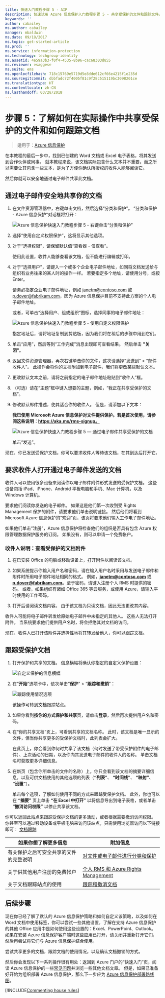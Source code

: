 ```yaml
---
title: 快速入门教程步骤 5 - AIP
description: 快速试用 Azure 信息保护入门教程步骤 5 - 共享受保护的文件和跟踪文件。
keywords: ''
author: cabailey
ms.author: cabailey
manager: mbaldwin
ms.date: 09/18/2017
ms.topic: get-started-article
ms.prod: ''
ms.service: information-protection
ms.technology: techgroup-identity
ms.assetid: 4e59a3b3-f0f4-4535-8b96-cac68303d855
ms.reviewer: esaggese
ms.suite: ems
ms.openlocfilehash: 718c15769e5719d5e8dde612cf66e4215f1e235d
ms.sourcegitcommit: dbbfadc72f4005f81c9f28c515119bc3098201ce
ms.translationtype: HT
ms.contentlocale: zh-CN
ms.lasthandoff: 03/28/2018
---
```

# <a name="step-5-see-sharing-of-protected-files-in-action-and-track-your-document"></a>步骤 5：了解如何在实际操作中共享受保护的文件和如何跟踪文档 

>适用于：[Azure 信息保护](https://azure.microsoft.com/pricing/details/information-protection)

在本教程的最后一步中，找到已创建的 Word 文档或 Excel 电子表格，将其发送到合作伙伴或同事。 就本教程来说，该文档实际包含什么文本并不重要，而之所以需要让其包含一些文本，是为了方便你确认所授权的收件人能够阅读它。

然后你就可以安全地通过电子邮件共享此文档。 

## <a name="to-safely-share-your-document-by-email"></a>通过电子邮件安全地共享你的文档

1. 在文件资源管理器中，右键单击文档，然后选择“分类和保护”。 “分类和保护 - Azure 信息保护”对话框将打开：

    ![Azure 信息保护快速入门教程步骤 5 - 右键单击“分类和保护”](../media/classify-protect-dialog.png)

2. 选择“使用自定义权限保护”，这将显示其他选项。

3. 对于“选择权限”，请保留默认值“查看器 - 仅查看”。

    使用此设置，收件人能够查看该文档，但不能进行编辑或打印。

4. 对于“选择用户”，请键入一个或多个企业电子邮件地址，如同将文档发送给与组织有业务往来的某人时的操作一样。 若要指定多个地址，请使用分号，或按 Enter。 

    请务必指定企业电子邮件地址，例如 janetm@contoso.com 或 p.dover@fabrikam.com，因为 Azure 信息保护目前不支持此方案的个人电子邮件地址。 

    或者，可单击“选择用户、组或组织”图标，选择同事的电子邮件地址：

    ![Azure 信息保护快速入门教程步骤 5 - 使用自定义权限保护](../media/protect-custom-permissions.png)  
    
    指定地址后，请将地址复制到剪贴板，因为我们将在稍后的步骤中用到它们。

5. 单击“应用”，然后等到“工作完成”消息出现即可查看结果。 然后单击 **“关闭”**。

4. 返回文件资源管理器，再次右键单击你的文件，这次请选择“发送到” > “邮件收件人”。 此操作会将你的文档附加到电子邮件，我们将更改某些默认文本。

5. 更改默认文本之前，请将之前指定的电子邮件地址粘贴到“收件人”框。 

6. （可选）请在“主题”框中键入想要的主题，例如，“我正在共享受保护的文档”。 

7. 修改默认邮件描述，使其适合你的收件人。 但是，请添加以下文本：

    **我已使用 Microsoft Azure 信息保护对文件提供保护。若是首次使用，请参阅这些说明：https://aka.ms/rms-signup。** 

    ![Azure 信息保护快速入门教程步骤 5 — 通过电子邮件共享受保护的文档](../media/share-protected-emailv2.png)

    单击“发送”。

现在，你已发送受保护文档，你可以要求收件人等待该文档，在其到达后打开它。 

## <a name="ask-your-recipients-to-open-the-emailed-document"></a>要求收件人打开通过电子邮件发送的文档

收件人可以使用很多设备来阅读你以电子邮件附件形式发送的受保护文档。 这些设备包括 iPad、iPhone、Android 平板电脑和手机、Mac 计算机，以及 Windows 计算机。

要求他们阅读你发送的电子邮件。 如果这是他们第一次收到受 Rights Management 保护的附件，请要求他们单击说明链接。 然后他们将看到 Microsoft Azure 信息保护的“欢迎”页，该页将要求他们输入工作电子邮件地址。

如果他们单击“注册”，Azure 信息保护将检查他们的组织是否具有包含 Azure 权限管理数据保护服务的订阅。 如果没有，则可以申请一个免费帐户。

### <a name="instructions-for-recipient-to-view-the-protected-document-attachment"></a>收件人说明：查看受保护的文档附件

1. 在已安装 Office 的电脑或移动设备上，打开附件以阅读该文档。  

2.  如果系统提示你输入用户名和密码，请在输入用户名时采用与发送电子邮件和附件时所用电子邮件地址相同的格式。 例如，**janetm@contoso.com** 或 **p.dover@fabrikam.com**。至于密码，请键入注册个人 RMS 时提供的密码。 或者，如果组织有诸如 Office 365 等云服务，或使用 Azure，请输入平时使用的工作密码。

3. 打开后请阅读文档内容。 由于该文档为只读文档，因此无法更改其内容。

收件人可能将电子邮件转发给原始电子邮件中未指定的其他人。 这些人无法打开附件。 当系统要求他们提供用户名时，将会拒绝其对文档的访问。

现在，收件人已打开该附件并选择性地将其转发给他人，你可以跟踪文档。

## <a name="to-track-your-protected-document"></a>跟踪受保护文档

1.  打开保护和共享的文档。 信息横幅将确认你指定的自定义保护设置：

    ![自定义保护的信息横幅](../media/information-banner-custom-protection.png)

2.  在“**开始**”选项卡中，依次单击“**保护**” > “**跟踪和撤销**”：

    ![跟踪使用情况选项](../media/track-usage-calloutv3.png)

    该操作可转到文档跟踪站点。

2.  如果你看到**按你的方式保护和共享**页，请单击**登录**，然后再次提供用户名和密码。

3.  在“你的共享文档”页上，可看到共享的文档名称。 此时，该文档是唯一显示的文件，但当你共享更多的受保护文档时，此列表会扩大。

    在此页上，你会看到你何时共享了该文档（何时发送了带受保护附件的电子邮件）、上次活动的日期，以及你向其发送电子邮件的收件人的名称。 单击文档名可获取更多详细信息。

4.  在新页（包含你所单击的文件的名称）上，你只会看到该文档的摘要详细信息，以及可供文档使用的其他选项的列表（**“列表”**、 **“时间线”**、 **“映射”**、 **“设置”**）。

    单击每个选项，了解如何使用不同的方式来跟踪受保护文档。 此外，你也可以在 **“摘要”** 页上单击 **“在 Excel 中打开”** 以将信息导出到电子表格，或者单击 **“撤消访问权限”** 以停止共享该文档。

你可以返回此站点来跟踪受保护文档的更多活动，或者根据需要撤消访问权限。 你甚至可以通过移动设备或平板电脑来访问该站点，只需使用浏览器访问以下链接即可： [文档跟踪](http://go.microsoft.com/fwlink/?LinkId=529562)



|如果你想了解更多信息|附加信息|
|--------------------------------|--------------------------|
|有关保护之后可安全共享的文件的完整说明|[对文件或电子邮件进行分类和保护](../rms-client/client-classify-protect.md)|
|关于供其他用户注册的免费帐户|[个人 RMS 和 Azure Rights Management](../understand-explore/rms-for-individuals.md)|
|关于文档跟踪站点的使用|[跟踪和撤消文档](../rms-client/client-track-revoke.md)


## <a name="next-steps"></a>后续步骤

现在你已经了解了默认的 Azure 信息保护策略和如何自定义该策略，以及如何在 Word 文档中使用标签，你可以尝试一些其他设置，了解在支持 Azure 信息保护的其他 Office 应用中是如何使用这些设置的：Excel、PowerPoint、Outlook。 如果在安装 Azure 信息保护客户端时这些应用已打开，请关闭并重新打开它们，然后再尝试将它们与 Azure 信息保护结合使用。

尝试共享更多的文档，跟踪文档的使用情况，以及确认文档撤销的方式。

然后你会发现以下一系列操作很有用处：返回到 Azure 门户的“快速入门”页，阅读 Azure 信息保护的一些[常见问题](faqs.md)并浏览一些其他文档文章。 但是，如果已准备好开始为组织部署 Azure 信息保护，那么下一步应为 [Azure 信息保护部署路线图](../plan-design/deployment-roadmap.md)。 

[!INCLUDE[Commenting house rules](../includes/houserules.md)]